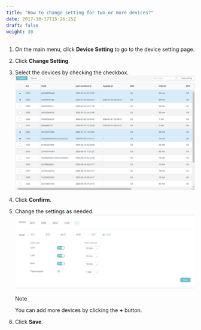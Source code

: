 ```yaml
---
title: "How to change setting for two or more devices?"
date: 2017-10-17T15:26:15Z
draft: false
weight: 30
---
```


1. On the main menu, click **Device Setting** to go to the device setting page.

2. Click **Change Setting**.

3. Select the devices by checking the checkbox.
   <img src="https://raw.githubusercontent.com/rahjuu/color/master/setting_batch.png" style="zoom:60%;" />

4. Click **Confirm**.

5. Change the settings as needed.
   <img src="https://raw.githubusercontent.com/rahjuu/color/master/setting_batch1.png" style="zoom:65%;" />

   Note

   You can add more devices by clicking the **+** button.

6. Click **Save**.
